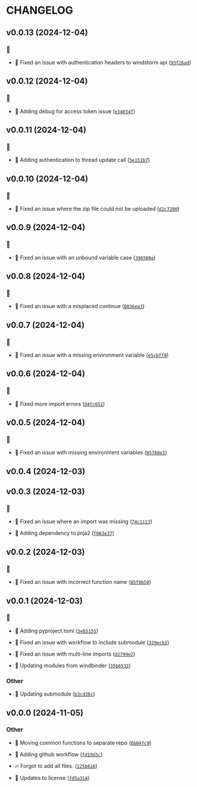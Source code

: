 # CHANGELOG

## v0.0.13 (2024-12-04)

### :bug:

* :bug: Fixed an issue with authentication headers to windstorm api ([`93f26ad`](https://github.com/Westfall-io/windchest/commit/93f26ad15493be50a60d88372d957070fa14ec73))

## v0.0.12 (2024-12-04)

### :bug:

* :bug: Adding debug for access token issue ([`e34034f`](https://github.com/Westfall-io/windchest/commit/e34034f9bea0ca878445e2542a5087041207dae4))

## v0.0.11 (2024-12-04)

### :bug:

* :bug: Adding authentication to thread update call ([`5e151b7`](https://github.com/Westfall-io/windchest/commit/5e151b7f6a53e779950158ba8feaa0b224cb3b56))

## v0.0.10 (2024-12-04)

### :bug:

* :bug: Fixed an issue where the zip file could not be uploaded ([`d2c7280`](https://github.com/Westfall-io/windchest/commit/d2c728031e4484466189710d4d48ff9f7f5c21dd))

## v0.0.9 (2024-12-04)

### :bug:

* :bug: Fixed an issue with an unbound variable case ([`396508e`](https://github.com/Westfall-io/windchest/commit/396508e8d308056b66a8df891b31ac42e5151f6c))

## v0.0.8 (2024-12-04)

### :bug:

* :bug: Fixed an issue with a misplaced continue ([`0836ea3`](https://github.com/Westfall-io/windchest/commit/0836ea3eb8575186febf419771cd604fd3c59bf1))

## v0.0.7 (2024-12-04)

### :bug:

* :bug: Fixed an issue with a missing environment variable ([`e5cbff9`](https://github.com/Westfall-io/windchest/commit/e5cbff9deff4a192c6a6b3d44e79d9590aa6f9a7))

## v0.0.6 (2024-12-04)

### :bug:

* :bug: Fixed more import errors ([`d4fc651`](https://github.com/Westfall-io/windchest/commit/d4fc65149ce5d8398f326193130761c68deb2358))

## v0.0.5 (2024-12-04)

### :bug:

* :bug: Fixed an issue with missing environment variables ([`85760e2`](https://github.com/Westfall-io/windchest/commit/85760e255850f94df47706d0c4e04ae7578cf414))

## v0.0.4 (2024-12-03)

## v0.0.3 (2024-12-03)

### :bug:

* :bug: Fixed an issue where an import was missing ([`74c1113`](https://github.com/Westfall-io/windchest/commit/74c1113ed13ff095f84acf81d2d439f00b8f38e7))

* :bug: Adding dependency to jinja2 ([`f063e37`](https://github.com/Westfall-io/windchest/commit/f063e37de41818b570b3469e80ece0edf73a3b17))

## v0.0.2 (2024-12-03)

### :bug:

* :bug: Fixed an issue with incorrect function name ([`85f8b50`](https://github.com/Westfall-io/windchest/commit/85f8b504b27e34ca431d14e75e00b793493d3ddc))

## v0.0.1 (2024-12-03)

### :bug:

* :bug: Adding pyproject.toml ([`3eb5155`](https://github.com/Westfall-io/windchest/commit/3eb51552156b460039f4dbceb454b9de31a7b70c))

* :bug: Fixed an issue with workflow to include submodule ([`329ecb2`](https://github.com/Westfall-io/windchest/commit/329ecb24bc20ffad1b8b2484cae6480f2997fc0b))

* :bug: Fixed an issue with multi-line imports ([`d2799e2`](https://github.com/Westfall-io/windchest/commit/d2799e24068005041dedc012da46892118265cbc))

* :bug: Updating modules from windbinder ([`35b6532`](https://github.com/Westfall-io/windchest/commit/35b653207961b803d314ae3c46cb1e6ad2847d5d))

### Other

* :bento: Updating submodule ([`b3cd36c`](https://github.com/Westfall-io/windchest/commit/b3cd36c588fd8c2a543d8dd018cbc79a2558898d))

## v0.0.0 (2024-11-05)

### Other

* :art: Moving common functions to separate repo ([`6b04fc9`](https://github.com/Westfall-io/windchest/commit/6b04fc9568ec06d56a9f5df7f25827509aa38c54))

* :green_heart: Adding github workflow ([`fd19d3c`](https://github.com/Westfall-io/windchest/commit/fd19d3c5079ec97534626535c702d2e4c24f18d0))

* :fire: Forgot to add all files. ([`125b616`](https://github.com/Westfall-io/windchest/commit/125b61669bea8c2e98dfdf80fdd4e0beb3147720))

* :page_facing_up: Updates to license ([`fd5a314`](https://github.com/Westfall-io/windchest/commit/fd5a314bc7525dd0a2148e7328cb7c1bd81c249d))
